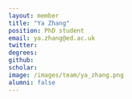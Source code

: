 ```yaml
---
layout: member
title: "Ya Zhang"
position: PhD student
email: ya.zhang@ed.ac.uk
twitter: 
degrees: 
github: 
scholar: 
image: /images/team/ya_zhang.png
alumni: false
---
```


